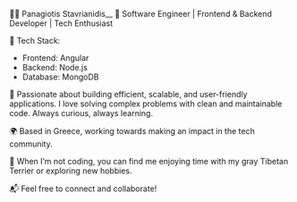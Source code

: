 👨‍💻 Panagiotis Stavrianidis__
🌟 Software Engineer | Frontend & Backend Developer | Tech Enthusiast

🔧 Tech Stack:

- Frontend: Angular
- Backend: Node.js
- Database: MongoDB
  
🚀 Passionate about building efficient, scalable, and user-friendly applications. I love solving complex problems with clean and maintainable code. Always curious, always learning.

🌍 Based in Greece, working towards making an impact in the tech community.

🐾 When I’m not coding, you can find me enjoying time with my gray Tibetan Terrier or exploring new hobbies.

📬 Feel free to connect and collaborate!
